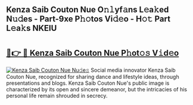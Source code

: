 ## Kenza Saib Couton Nue O𝚗𝚕yf𝚊ns L𝚎a𝚔ed N𝚞𝚍es - Part-9xe P𝚑𝚘tos Vi𝚍𝚎o - H𝚘𝚝 Part L𝚎a𝚔s NKEIU

# <h2><a href="http://kfb2xf.oniu.top/?m=Kenza+Saib+Couton+Nue">🔗👉 🔴 Kenza Saib Couton Nue P𝚑ot𝚘𝚜 V𝚒d𝚎o</a></h2>

[![Kenza Saib Couton Nue Nu𝚍e𝚜](https://i.imgur.com/0qMVB7G.gif)](http://kfb2xf.oniu.top/?m=Kenza+Saib+Couton+Nue)
Social media innovator Kenza Saib Couton Nue, recognized for sharing dance and lifestyle ideas, through presentations and blogs. Kenza Saib Couton Nue's public image is characterized by its open and sincere demeanor, but the intricacies of his personal life remain shrouded in secrecy.  
